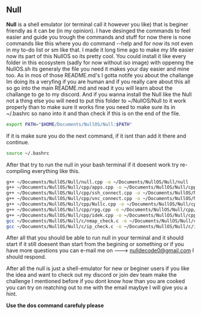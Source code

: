 ## Null

**Null** is a shell emulator (or terminal call it however you like) that is beginer friendly as it can be (in my opinion). I have desinged the commands to feel easier and guide you trough the commands and stuff for now there is none commands like this where you do command --help and for now its not even in my to-do list or sm like that. I made it long time ago to make my life easier now its part of this NullOS so its pretty cool. You could install it like every folder in this ecosystem (sadly for now without iso image) with oppenng the NullOS.sh its generaly the file you need it makes your day easier and mine too. As in mos of those README.md's I gotta notife you about the challange Im doing its a veryfing if you are human and if you really care about this all so go into the main README.md and read it you will learn about the challange to ge to my discord. And if you wanna install the Null like the Null not a thing else you will need to put this folder to ~/NullOS/Null to it work properly than to make sure it works fine you need to make sure its in ~/.bashrc so nano into it and than check if this is on the end of the file.


```bash
export PATH="$HOME/Documents/NullOS/Null:$PATH"
```


If it is make sure you do the next command, if it isnt than add it there and continue.


```bash
source ~/.bashrc
```


After that try to run the null in your bash terminal if it doesent work try re-compiling everything like this.


```bash
g++ ~/Documents/NullOS/Null/null.cpp -o ~/Documents/NullOS/Null/null
g++ ~/Documents/NullOS/Null/cpp/apps.cpp -o ~/Documents/NullOS/Null/cpp/apps
g++ ~/Documents/NullOS/Null/cpp/ssh_connect.cpp -o ~/Documents/NullOS/Null/cpp/ssh_connect
g++ ~/Documents/NullOS/Null/cpp/vnc_connect.cpp -o ~/Documents/NullOS/Null/cpp/vnc_connect
g++ ~/Documents/NullOS/Null/cpp/Nullc.cpp -o ~/Documents/NullOS/Null/cpp/Nullc
g++ ~/Documents/NullOS/Null/cpp/rpg.cpp -o ~/Documents/NullOS/Null/cpp/rpg
g++ ~/Documents/NullOS/Null/cpp/idek.cpp -o ~/Documents/NullOS/Null/cpp/idek
gcc ~/Documents/NullOS/Null/c/nmap_check.c -o ~/Documents/NullOS/Null/c/nmap_check
gcc ~/Documents/NullOS/Null/c/ip_check.c -o ~/Documents/NullOS/Null/c/ip_check
```


After all that you should be able to run null in your terminal and it should start if it still doesent than start from the begining or something or if you have more questions you can e-mail me on ---> nulldecode0@gmail.com I should respond.

After all the null is just a shell-emulator for new or beginer users if you like the idea and want to check out my discord or join dev team make the challenge I mentioned before if you dont know how than you are cooked you can try on reatching out to me with the email maybye I will give you a hint.

**Use the dos command carefuly please**
